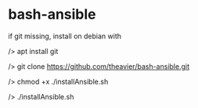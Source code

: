 # bash-ansible
if git missing, install on debian with

/> apt install git

/> git clone https://github.com/theavier/bash-ansible.git

/> chmod +x ./installAnsible.sh

/> ./installAnsible.sh
